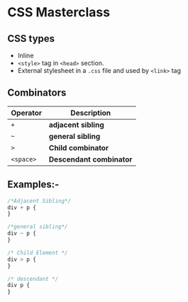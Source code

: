# CSS Masterclass

## CSS types

- Inline
- `<style>` tag in `<head>` section.
- External stylesheet in a `.css` file and used by `<link>` tag

## Combinators

| Operator  | Description               |
| --------- | ------------------------- |
| `+`       | **adjacent sibling**      |
| `~`       | **general sibling**       |
| `>`       | **Child combinator**      |
| `<space>` | **Descendant combinator** |

## **Examples:-**

```css
/*Adjacent Sibling*/
div + p {
}

/*general sibling*/
div ~ p {
}

/* Child Element */
div > p {
}

/* descendant */
div p {
}
```
